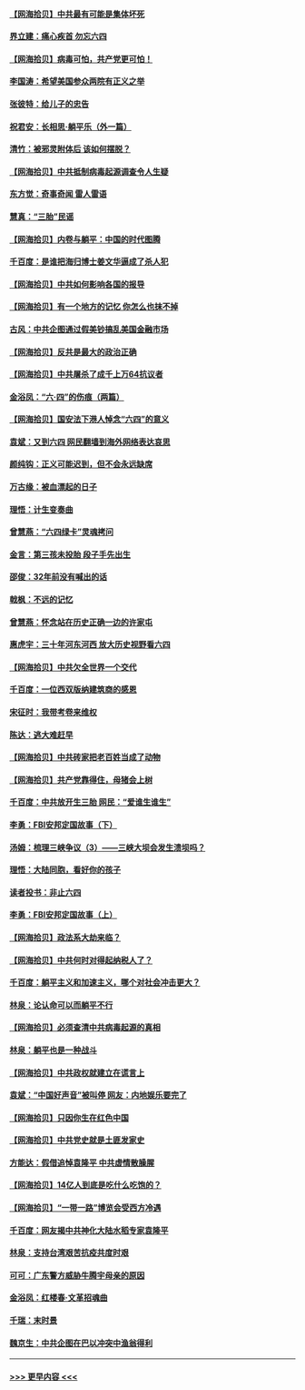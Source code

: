 #### [【网海拾贝】中共最有可能是集体坏死](../pages/nsc993/n13023101.md?t=06161402) 
#### [界立建：痛心疾首 勿忘六四](../pages/nsc993/n13022339.md?t=06161402) 
#### [【网海拾贝】病毒可怕，共产党更可怕！](../pages/nsc993/n13020728.md?t=06161402) 
#### [李国涛：希望美国参众两院有正义之举](../pages/nsc993/n13020674.md?t=06161402) 
#### [张彼特：给儿子的忠告](../pages/nsc993/n13018934.md?t=06161402) 
#### [祝君安：长相思‧躺平乐（外一篇）](../pages/nsc993/n13018923.md?t=06161402) 
#### [清竹：被邪灵附体后 该如何摆脱？](../pages/nsc993/n13018877.md?t=06161402) 
#### [【网海拾贝】中共抵制病毒起源调查令人生疑](../pages/nsc993/n13017785.md?t=06161402) 
#### [东方觉：奇事奇闻 雷人雷语](../pages/nsc993/n13017577.md?t=06161402) 
#### [慧真：“三胎”民谣](../pages/nsc993/n13017394.md?t=06161402) 
#### [【网海拾贝】内卷与躺平：中国的时代图腾](../pages/nsc993/n13016128.md?t=06161402) 
#### [千百度：是谁把海归博士姜文华逼成了杀人犯](../pages/nsc993/n13015218.md?t=06161402) 
#### [【网海拾贝】中共如何影响各国的报导](../pages/nsc993/n13012599.md?t=06161402) 
#### [【网海拾贝】有一个地方的记忆 你怎么也抹不掉](../pages/nsc993/n13009802.md?t=06161402) 
#### [古风：中共企图通过假美钞搞乱美国金融市场](../pages/nsc993/n13009626.md?t=06161402) 
#### [【网海拾贝】反共是最大的政治正确](../pages/nsc993/n13007051.md?t=06161402) 
#### [【网海拾贝】中共屠杀了成千上万64抗议者](../pages/nsc993/n13002713.md?t=06161402) 
#### [金浴凤：“六·四”的伤痕（两篇）](../pages/nsc993/n13001719.md?t=06161402) 
#### [【网海拾贝】国安法下港人悼念“六四”的意义](../pages/nsc993/n13001039.md?t=06161402) 
#### [袁斌：又到六四 网民翻墙到海外网络表达哀思](../pages/nsc993/n13000995.md?t=06161402) 
#### [颜纯钩：正义可能迟到，但不会永远缺席](../pages/nsc993/n13000920.md?t=06161402) 
#### [万古缘：被血漂起的日子](../pages/nsc993/n13000914.md?t=06161402) 
#### [理悟：计生变奏曲](../pages/nsc993/n13000414.md?t=06161402) 
#### [曾慧燕：“六四绿卡”灵魂拷问](../pages/nsc993/n13000277.md?t=06161402) 
#### [金言：第三孩未投胎 段子手先出生](../pages/nsc993/n13000215.md?t=06161402) 
#### [邵俊：32年前没有喊出的话](../pages/nsc993/n13000181.md?t=06161402) 
#### [戟枫：不远的记忆](../pages/nsc993/n13000121.md?t=06161402) 
#### [曾慧燕：怀念站在历史正确一边的许家屯](../pages/nsc993/n13000073.md?t=06161402) 
#### [惠虎宇：三十年河东河西 放大历史视野看六四](../pages/nsc993/n13000018.md?t=06161402) 
#### [【网海拾贝】中共欠全世界一个交代](../pages/nsc993/n12998706.md?t=06161402) 
#### [千百度：一位西双版纳建筑商的感恩](../pages/nsc993/n12998487.md?t=06161402) 
#### [宋征时：我带考卷来维权](../pages/nsc993/n12994088.md?t=06161402) 
#### [陈达：逃大难赶早](../pages/nsc993/n12993569.md?t=06161402) 
#### [【网海拾贝】中共砖家把老百姓当成了动物](../pages/nsc993/n12993483.md?t=06161402) 
#### [【网海拾贝】共产党靠得住，母猪会上树](../pages/nsc993/n12990730.md?t=06161402) 
#### [千百度：中共放开生三胎 网民：“爱谁生谁生”](../pages/nsc993/n12990644.md?t=06161402) 
#### [李勇：FBI安邦定国故事（下）](../pages/nsc993/n12987854.md?t=06161402) 
#### [汤姆：梳理三峡争议（3）——三峡大坝会发生溃坝吗？](../pages/nsc993/n12989806.md?t=06161402) 
#### [理悟：大陆同胞，看好你的孩子](../pages/nsc993/n12989778.md?t=06161402) 
#### [读者投书：非止六四](../pages/nsc993/n12989673.md?t=06161402) 
#### [李勇：FBI安邦定国故事（上）](../pages/nsc993/n12987749.md?t=06161402) 
#### [【网海拾贝】政法系大劫来临？](../pages/nsc993/n12987596.md?t=06161402) 
#### [【网海拾贝】中共何时对得起纳税人了？](../pages/nsc993/n12985578.md?t=06161402) 
#### [千百度：躺平主义和加速主义，哪个对社会冲击更大？](../pages/nsc993/n12985512.md?t=06161402) 
#### [林泉：论认命可以而躺平不行](../pages/nsc993/n12985505.md?t=06161402) 
#### [【网海拾贝】必须查清中共病毒起源的真相](../pages/nsc993/n12984276.md?t=06161402) 
#### [林泉：躺平也是一种战斗](../pages/nsc993/n12984194.md?t=06161402) 
#### [【网海拾贝】中共政权就建立在谎言上](../pages/nsc993/n12981880.md?t=06161402) 
#### [袁斌：“中国好声音”被叫停 网友：内地娱乐要完了](../pages/nsc993/n12981826.md?t=06161402) 
#### [【网海拾贝】只因你生在红色中国](../pages/nsc993/n12979096.md?t=06161402) 
#### [【网海拾贝】中共党史就是土匪发家史](../pages/nsc993/n12976478.md?t=06161402) 
#### [方能达：假借追悼袁隆平 中共虚情散臊腥](../pages/nsc993/n12976396.md?t=06161402) 
#### [【网海拾贝】14亿人到底是吃什么吃饱的？](../pages/nsc993/n12974125.md?t=06161402) 
#### [【网海拾贝】“一带一路”博览会受西方冷遇](../pages/nsc993/n12971787.md?t=06161402) 
#### [千百度：网友揭中共神化大陆水稻专家袁隆平](../pages/nsc993/n12971733.md?t=06161402) 
#### [林泉：支持台湾艰苦抗疫共度时艰](../pages/nsc993/n12971350.md?t=06161402) 
#### [可可：广东警方威胁牛腾宇母亲的原因](../pages/nsc993/n12971100.md?t=06161402) 
#### [金浴凤：红楼春·文革招魂曲](../pages/nsc993/n12970354.md?t=06161402) 
#### [千瑞：末时景](../pages/nsc993/n12970337.md?t=06161402) 
#### [魏京生：中共企图在巴以冲突中渔翁得利](../pages/nsc993/n12970286.md?t=06161402) 

----
#### [ >>> 更早内容 <<< ](../indexes/nsc993-earlier.md)
